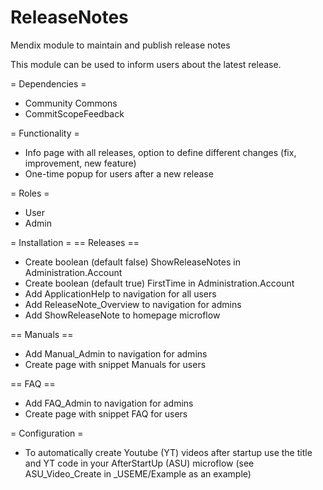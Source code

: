 # ReleaseNotes
Mendix module to maintain and publish release notes

This module can be used to inform users about the latest release.

= Dependencies =
- Community Commons
- CommitScopeFeedback

= Functionality =
- Info page with all releases, option to define different changes (fix, improvement, new feature)
- One-time popup for users after a new release

= Roles =
- User
- Admin

= Installation =
== Releases ==
- Create boolean (default false) ShowReleaseNotes in Administration.Account
- Create boolean (default true) FirstTime in Administration.Account
- Add ApplicationHelp to navigation for all users
- Add ReleaseNote_Overview to navigation for admins
- Add ShowReleaseNote to homepage microflow

== Manuals ==
- Add Manual_Admin to navigation for admins
- Create page with snippet Manuals for users

== FAQ ==
- Add FAQ_Admin to navigation for admins
- Create page with snippet FAQ for users

= Configuration =
- To automatically create Youtube (YT) videos after startup use the title and YT code in your AfterStartUp (ASU) microflow (see ASU_Video_Create in _USEME/Example as an example)
